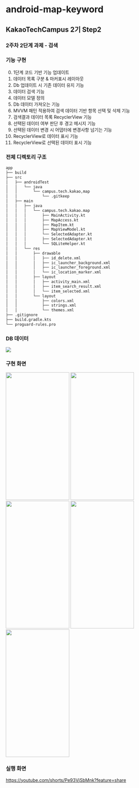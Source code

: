 # android-map-keyword
## KakaoTechCampus 2기 Step2
### 2주차 2단계 과제 - 검색

### 기능 구현
0. 1단계 코드 기반 기능 업데이트 
1. 데이터 목록 구분 & 마커표시 레이아웃
2. Db 업데이트 시 기존 데이터 유지 기능
3. 데이터 검색 기능
4. 데이터 모델 정의
5. Db 데이터 가져오는 기능
6. MVVM 패턴 적용하여 검색 데이터 기반 항목 선택 및 삭제 기능
7. 검색결과 데이터 목록 RecyclerView 기능
8. 선택된 데이터 여부 판단 후 경고 메시지 기능
9. 선택된 데이터 변경 시 어댑터에 변경사항 넘기는 기능 
10. RecyclerView로 데이터 표시 기능
11. RecyclerView로 선택된 데이터 표시 기능 

### 전체 디렉토리 구조 
```bash
app
├── build
├── src
│   ├── androidTest
│   │   └── java
│   │       └── campus.tech.kakao,map
│   │           └── .gitkeep
│   ├── main
│   │   ├── java
│   │   │   └── campus.tech.kakao.map
│   │   │       ├── MainActivity.kt
│   │   │       ├── MapAccess.kt
│   │   │       ├── MapItem.kt
│   │   │       ├── MapViewModel.kt
│   │   │       └── SelectedAdapter.kt
│   │   │       ├── SelectedAdapter.kt
│   │   │       └── SQLiteHelper.kt
│   │   └── res
│   │       ├── drawable
│   │       │   ├── id_delete.xml
│   │       │   ├── ic_launcher_background.xml
│   │       │   ├── ic_launcher_foreground.xml
│   │       │   └── ic_location_marker.xml
│   │       ├── layout
│   │       │   ├── activity_main.xml
│   │       │   ├── item_search_result.xml
│   │       │   └── item_selected.xml
│   │       └── layout
│   │           ├── colors.xml
│   │           ├── strings.xml
│   │           └── themes.xml
├── .gitignore
├── build.gradle.kts
└── proguard-rules.pro
```

### DB 데이터 
<img src="https://github.com/YJY1220/DATA/assets/93771689/c5931af5-a08d-47a7-908e-137d73437617"/>

### 구현 화면
<img src="https://github.com/YJY1220/DATA/assets/93771689/ae287ed5-0a0b-4ef7-8214-0b39f9e01bba" width="200" height="400"/>
<img src="https://github.com/YJY1220/DATA/assets/93771689/cf8d23cd-3f89-4bc0-9cfe-e3d03e9b8e1d" width="200" height="400"/>
<img src="https://github.com/YJY1220/DATA/assets/93771689/3cf47693-6e45-4ea1-8819-5c8889b99a83" width="200" height="400"/>
<img src="https://github.com/YJY1220/DATA/assets/93771689/7ccd9316-d501-4e9c-b1c4-e68da9f63a7a" width="200" height="400"/>
<img src="https://github.com/YJY1220/DATA/assets/93771689/d5b085ae-0acc-4ca6-9767-a408d5a11b48" width="200" height="400"/>

### 실행 화면 
https://youtube.com/shorts/Pe93VjSbMnk?feature=share
